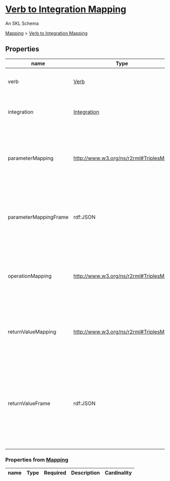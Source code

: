 <!--- This is an autogenerated file -->
# [Verb to Integration Mapping](../../../schemas/core/verb-integration-mapping)

An SKL Schema



[Mapping](../../../schemas/core/mapping) > [Verb to Integration Mapping](../../../schemas/core/verb-integration-mapping)

## Properties

| name | Type | Required | Description | Cardinality |
| ---- | ---- | ---- | ----------- | ---- |
| verb | [Verb](../../../schemas/core/verb) | true | The Verb that the Mapping is used to execute in a specific Integration. | 1..1 |
| integration | [Integration](../../../schemas/core/integration) | true | The Integration who's API operation the Mapping is used to translate a Verb execution into. | 1..1 |
| parameterMapping | http://www.w3.org/ns/r2rml#TriplesMap | false | An RML TriplesMap specifying how the standard parameters of the Verb should be translated into the unique parameters of an Integration operation. | 0..* |
| parameterMappingFrame | rdf:JSON | false | A JSON-LD Frame used to transform the JSON-LD returned by the parameterMapping into the format required by the Integration's operation. | 0..* |
| operationMapping | http://www.w3.org/ns/r2rml#TriplesMap | false | An RML TriplesMap specifying how the parameters of the Verb should be used to determine the name and type of the operation to perform in the Integration. | 0..* |
| returnValueMapping | http://www.w3.org/ns/r2rml#TriplesMap | false | An RML TriplesMap specifying how the unique return value of the Integration should be translated into the standard return value of the Verb. | 0..* |
| returnValueFrame | rdf:JSON | false | A JSON-LD Frame used to transform the JSON-LD returned by the returnValueMapping into a prefered format. This field overrides the returnValueFrame of the Verb. If not supplied, the Verb's returnValueFrame will be used instead. | 0..1 |

### Properties from [Mapping](../../../schemas/core/mapping)

| name | Type | Required | Description | Cardinality |
| ---- | ---- | ---- | ----------- | ---- |


